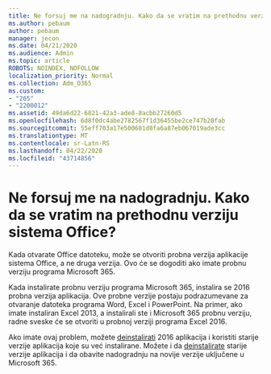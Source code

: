 ```yaml
---
title: Ne forsuj me na nadogradnju. Kako da se vratim na prethodnu verziju sistema Office?
ms.author: pebaum
author: pebaum
manager: jecon
ms.date: 04/21/2020
ms.audience: Admin
ms.topic: article
ROBOTS: NOINDEX, NOFOLLOW
localization_priority: Normal
ms.collection: Adm_O365
ms.custom:
- "265"
- "2200012"
ms.assetid: 49da6d22-6821-42a3-ade8-8acbb27260d5
ms.openlocfilehash: 6d8f0dc4abe2782567f1d36455be2ce747b20fab
ms.sourcegitcommit: 55eff703a17e500681d8fa6a87eb067019ade3cc
ms.translationtype: MT
ms.contentlocale: sr-Latn-RS
ms.lasthandoff: 04/22/2020
ms.locfileid: "43714856"
---
```

# <a name="dont-force-me-to-upgrade-how-do-i-go-back-to-the-previous-office-version"></a>Ne forsuj me na nadogradnju. Kako da se vratim na prethodnu verziju sistema Office?

Kada otvarate Office datoteku, može se otvoriti probna verzija aplikacije sistema Office, a ne druga verzija. Ovo će se dogoditi ako imate probnu verziju programa Microsoft 365.
  
Kada instalirate probnu verziju programa Microsoft 365, instalira se 2016 probna verzija aplikacija. Ove probne verzije postaju podrazumevane za otvaranje datoteka programa Word, Excel i PowerPoint. Na primer, ako imate instaliran Excel 2013, a instalirali ste i Microsoft 365 probnu verziju, radne sveske će se otvoriti u probnoj verziji programa Excel 2016.
  
Ako imate ovaj problem, možete [deinstalirati](https://support.office.com/article/9dd49b83-264a-477a-8fcc-2fdf5dbf61d8.aspx) 2016 aplikacija i koristiti starije verzije aplikacija koje su već instalirane. Možete i da [deinstalirate](https://support.office.com/article/9dd49b83-264a-477a-8fcc-2fdf5dbf61d8.aspx) starije verzije aplikacija i da obavite nadogradnju na novije verzije uključene u Microsoft 365.
